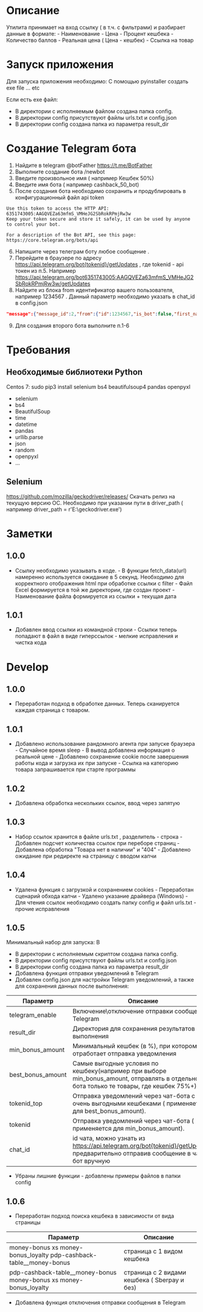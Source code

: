 # Описание
Утилита принимает на вход ссылку ( в т.ч. с фильтрами) и разбирает данные в формате: - Наименование - Цена - Процент кешбека - Количество баллов - Реальная цена ( Цена - кешбек) - Ссылка на товар

# Запуск приложения
Для запуска приложения необходимо:
С помощью pyinstaller создать exe file ... etc


Если есть exe файл:
- В директории с исполняемым файлом создана папка config. 
- В директории config присутствуют файлы urls.txt и config.json
- В директории config создана папка из параметра result_dir

# Создание Telegram бота
1. Найдите в telegram @botFather https://t.me/BotFather
2. Выполните создание бота /newbot
3. Введите произвольное имя ( например Кешбек 50%)
4. Введите имя бота ( например cashback_50_bot) 
5. После создания бота необходимо сохранить и продублировать в конфигурационный файл api token
 ```text
Use this token to access the HTTP API:
6351743005:AAGQVEZa63mfmS_VMHeJG2SbRokRPmjRw3w
Keep your token secure and store it safely, it can be used by anyone to control your bot.

For a description of the Bot API, see this page: https://core.telegram.org/bots/api
```

6. Напишите через телеграм боту любое сообщение .
7. Перейдите в браузере по адресу https://api.telegram.org/bot{tokenid}/getUpdates , где tokenid - api токен из п.5. Например https://api.telegram.org/bot6351743005:AAGQVEZa63mfmS_VMHeJG2SbRokRPmjRw3w/getUpdates
8. Найдите из блока from идентификатор вашего пользователя, например 1234567 . Данный параметр необходимо указать в chat_id в config.json
```json
"message":{"message_id":2,"from":{"id":1234567,"is_bot":false,"first_name":"\u0414\u043c\u0438\u0442\u0440\u0438\u0439","username": xxx }}
```
9. Для создания второго бота выполните п.1-6

# Требования
## Необходимые библиотеки Python
Centos 7: sudo pip3 install selenium bs4 beautifulsoup4 pandas openpyxl
 - selenium
 - bs4
 - BeautifulSoup
 - time
 - datetime
 - pandas
 - urllib.parse
 - json
 - random
 - openpyxl
 - ...
## Selenium
https://github.com/mozilla/geckodriver/releases/ Скачать релиз на текущую версию ОС. Необходимо при указании пути в driver_path ( например driver_path = r'E:\\geckodriver.exe')
# Заметки
## 1.0.0
- Ссылку необходимо указывать в коде. - В функции fetch_data(url) намеренно используется ожидание в 5 секунд. Необходимо для корректного отображения html при обработке ссылки с filter - Файл 
Excel формируется в той же директории, где создан проект - Наименование файла формируется из ссылки + текущая дата
## 1.0.1
- Добавлен ввод ссылки из командной строки - Ссылки теперь попадают в файл в виде гиперссылок - мелкие исправления и чистка кода
# Develop
## 1.0.0
- Переработан подход в обработке данных. Теперь сканируется каждая страница с товаром.
## 1.0.1
- Добавлено использование рандомного агента при запуске браузера - Случайное время sleep - В вывод добавлена информация о реальной цене - Добавлено сохранение cookie после завершения работы кода 
и загрузка их при запуске - Ссылка на категорию товара запрашивается при старте программы
## 1.0.2
- Добавлена обработка нескольких ссылок, ввод через запятую
## 1.0.3
- Набор ссылок хранится в файле urls.txt , разделитель - строка - Добавлен подсчет количества ссылок при переборе страниц - Добавлена обработка "Товара нет в наличии" и "404" - Добавлено ожидание 
при редиректе на страницу с вводом капчи
## 1.0.4
- Удалена функция с загрузкой и сохранением cookies - Переработан сценарий обхода капчи - Удалено указание драйвера (Windows) - Для чтения ссылок необходимо создать папку config и файл urls.txt - 
прочие исправления
## 1.0.5
Минимальный набор для запуска: В
- В директории с исполняемым скриптом создана папка config. 
- В директории config присутствуют файлы urls.txt и config.json
- В директории config создана папка из параметра result_dir 
- Добавлена функция отправки уведомлений в Telegram 
- Добавлен config.json для настройки Telegram уведомлений, а также для сохранения данных после выполнения:
 
Параметр | Описание | Пример 
----------|----------|----------
|telegram_enable|Включение\отключение отправки сообщений в Telegram| 1 - включено , 0 - выключено
| result_dir | Директория для сохранения результатов выполнения | "config/results_excel"
| min_bonus_amount | Минимальный кешбек (в %), при котором отработает отправка уведомления | "75" | 
| best_bonus_amount | Самые выгодные условия по кешбеку(например при выборе min_bonus_amount, отправлять в отдельного бота только те товары, где кешбек 75%+) | "75" 
| tokenid_top | Отправка  уведомлений через чат-бота с очень выгодными кешбеками ( применяется для best_bonus_amount).  | "6441:AAGBVssAqa1S" |
tokenid | Отправка уведомлений через чат-бота ( применяется для  min_bonus_amount).  | "6486:qAXASGBVz6s9UKs" |
chat_id | id чата, можно узнать из https://api.telegram.org/bot{tokenid}/getUpdates, предварительно отправив сообщение в чат-бот вручную | 329291 

- Убраны лишние функции - добавлены примеры файлов в папки config
## 1.0.6
- Переработан подход поиска кешбека в зависимости от вида страницы 

Параметр | Описание 
----------|----------
money-bonus xs money-bonus_loyalty pdp-cashback-table__money-bonus|страница с 1 видом кешбека
pdp-cashback-table__money-bonus money-bonus xs money-bonus_loyalty | страница с 2 видами кешбека ( Sberpay и без)

- Добавлена функция отключения отправки сообщения в Telegram